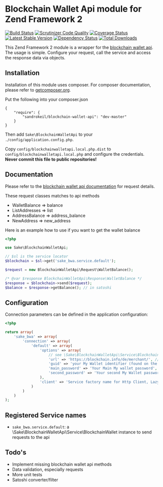 # Blockchain Wallet Api module for Zend Framework 2

[![Build Status](https://travis-ci.org/sandrokeil/BlockchainWalletApi.png?branch=master)](https://travis-ci.org/sandrokeil/BlockchainWalletApi)
[![Scrutinizer Code Quality](https://scrutinizer-ci.com/g/sandrokeil/BlockchainWalletApi/badges/quality-score.png?s=e0089b63bdd99801480a5c7aedbda372767990ab)](https://scrutinizer-ci.com/g/sandrokeil/BlockchainWalletApi/)
[![Coverage Status](https://coveralls.io/repos/sandrokeil/BlockchainWalletApi/badge.png)](https://coveralls.io/r/sandrokeil/BlockchainWalletApi)
[![Latest Stable Version](https://poser.pugx.org/sandrokeil/blockchain-wallet-api/v/stable.png)](https://packagist.org/packages/sandrokeil/blockchain-wallet-api)
[![Dependency Status](https://www.versioneye.com/user/projects/533b24ce7bae4bcd2e000089/badge.png)](https://www.versioneye.com/user/projects/533b24ce7bae4bcd2e000089)
[![Total Downloads](https://poser.pugx.org/sandrokeil/blockchain-wallet-api/downloads.png)](https://packagist.org/packages/sandrokeil/blockchain-wallet-api)

This Zend Framework 2 module is a wrapper for the [blockchain wallet api](https://blockchain.info/en/api/blockchain_wallet_api). The usage is simple. Configure your request, call the service and access the response data via objects.

## Installation

Installation of this module uses composer. For composer documentation, please refer to
[getcomposer.org](http://getcomposer.org/).

Put the following into your composer.json

    {
        "require": {
            "sandrokeil/blockchain-wallet-api": "dev-master"
        }
    }

Then add `Sake\BlockchainWalletApi` to your `./config/application.config.php`.

Copy `config/blockchainwalletapi.local.php.dist` to `config/blockchainwalletapi.local.php` and configure the credentials. **Never commit this file to public repositories!**

## Documentation

Please refer to the [blockchain wallet api documentation](https://blockchain.info/en/api/blockchain_wallet_api) for request details.

These request classes matches to api methods

 * WalletBalance => balance
 * ListAddresses => list
 * AddressBalance => address_balance
 * NewAddress => new_address

Here is an example how to use if you want to get the wallet balance

```php
<?php

use Sake\BlockchainWalletApi;

// $sl is the service locator
$blockchain = $sl->get('sake_bwa.service.default');

$request = new BlockchainWalletApi\Request\WalletBalance();

/* @var $response BlockchainWalletApi\Response\WalletBalance */
$response = $blockchain->send($request);
$balance = $response->getBalance(); // in satoshi
```

## Configuration
Connection parameters can be defined in the application configuration:

```php
<?php

return array(
    'sake_bwa' => array(
        'connection' => array(
            'default' => array(
                'options' => array(
                    // see \Sake\BlockchainWalletApi\Service\BlockchainWalletOptions for all configurations
                    'url' => 'https://blockchain.info/de/merchant/', // note on your country
                    'guid' => 'your My Wallet identifier (found on the login page)',
                    'main_password' => 'Your Main My wallet password',
                    'second_password' => 'Your second My Wallet password if double encryption is enabled',
                ),
                'client' => 'Service factory name for Http Client, Lazy-loads a Zend\Http\Client instance if none registered'
            )
        )
    )
);
```

## Registered Service names
 * `sake_bwa.service.default`: a \Sake\BlockchainWalletApi\Service\BlockchainWallet instance to send requests to the api

## Todo's

 * Implement missing blockchain wallet api methods
 * Data validation, especially requests
 * More unit tests
 * Satoshi converter/filter

